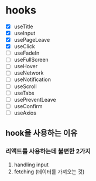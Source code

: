 # hooks

- [x] useTitle
- [x] useInput
- [x] usePageLeave
- [x] useClick
- [ ] useFadeIn
- [ ] useFullScreen
- [ ] useHover
- [ ] useNetwork
- [ ] useNotification
- [ ] useScroll
- [ ] useTabs
- [ ] usePreventLeave
- [ ] useConfirm
- [ ] useAxios

## hook을 사용하는 이유

### 리액트를 사용하는데 불편한 2가지
  1. handling input
  2. fetching (데이터를 가져오는 것)